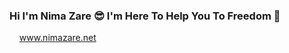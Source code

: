 ### Hi I'm Nima Zare 😎  I'm Here To Help You To Freedom 💙

    <a href="https://nimazare.net/" target="_blank">www.nimazare.net</a>
